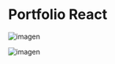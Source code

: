 # Portfolio React

![imagen](https://user-images.githubusercontent.com/52834318/159210290-d9c6ddfe-19ee-4b77-8601-448705110cab.png)


![imagen](https://user-images.githubusercontent.com/52834318/159148486-555f978f-e4ba-44cf-b848-76780df91434.png)

